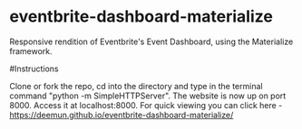 # eventbrite-dashboard-materialize

Responsive rendition of Eventbrite's Event Dashboard, using the Materialize framework.


#Instructions 

Clone or fork the repo, cd into the directory and type in the terminal command "python -m SimpleHTTPServer". The website is now up on port 8000. Access it at localhost:8000. For quick viewing you can click here - https://deemun.github.io/eventbrite-dashboard-materialize/
